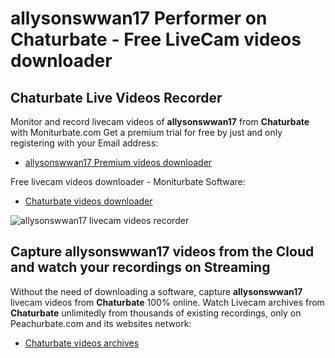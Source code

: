 # allysonswwan17 Performer on Chaturbate - Free LiveCam videos downloader

## Chaturbate Live Videos Recorder

Monitor and record livecam videos of **allysonswwan17** from **Chaturbate** with Moniturbate.com
Get a premium trial for free by just and only registering with your Email address:
* [allysonswwan17 Premium videos downloader](https://moniturbate.com/request-demo-licence-key.html)

Free livecam videos downloader - Moniturbate Software:
* [Chaturbate videos downloader](https://moniturbate.com/moniturbate-download-software.html)

![allysonswwan17 livecam videos recorder](https://peachurnet.com/templates/moniturbate-software.png)


## Capture allysonswwan17 videos from the Cloud and watch your recordings on Streaming

Without the need of downloading a software, capture **allysonswwan17** livecam videos from **Chaturbate** 100% online.
Watch Livecam archives from **Chaturbate** unlimitedly from thousands of existing recordings, only on Peachurbate.com and its websites network:
* [Chaturbate videos archives](https://peachurnet.com/)